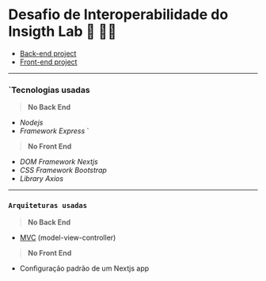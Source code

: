 # Desafio de Interoperabilidade do Insigth Lab :rocket: :astronaut:

- [Back-end project](https://github.com/joaocarvoli/desafio-insigthlab/tree/main/back-end)
- [Front-end project](https://github.com/joaocarvoli/desafio-insigthlab/tree/main/front-end)

______________________________________________________________________________________________________________________________________________

### `Tecnologias usadas


> **No Back End**
- *Nodejs*
- *Framework Express*
`
> **No Front End**
- *DOM Framework Nextjs*
- *CSS Framework Bootstrap*
- *Library Axios*

______________________________________________________________________________________________________________________________________________
### `Arquiteturas usadas`


> **No Back End**
- [MVC](https://www.freecodecamp.org/news/the-model-view-controller-pattern-mvc-architecture-and-frameworks-explained/) (model-view-controller)

> **No Front End**
- Configuração padrão de um Nextjs app

